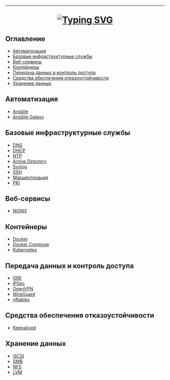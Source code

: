 <h1 align="center">
<hr>
<a href="https://git.io/typing-svg"><img src="https://readme-typing-svg.herokuapp.com?font=Fira+Code&size=28&duration=1000&pause=10000&color=EF476F&center=true&width=435&lines=%D0%9F%D0%BE%D0%BB%D0%B5%D0%B7%D0%BD%D1%8B%D0%B5+%D0%B8%D0%BD%D1%81%D1%82%D1%80%D1%83%D0%BA%D1%86%D0%B8%D0%B8" alt="Typing SVG" /></a>
</h1>

## Оглавление

- [Автоматизация](#автоматизация)
- [Базовые инфраструктурные службы](#базовые-инфраструктурные-службы)
- [Веб-сервисы](#веб-сервисы)
- [Контейнеры](#контейнеры)
- [Передача данных и контроль доступа](#передача-данных-и-контроль-доступа)
- [Средства обеспечения отказоустойчивости](#средства-обеспечения-отказоустойчивости)
- [Хранение данных](#хранение-данных)

## Автоматизация

- [Ansible]()
- [Ansible Galaxy]()

## Базовые инфраструктурные службы

- [DNS]()
- [DHCP](basic_infrastructure/dhcp.md)
- [NTP]()
- [Active Directory]()
- [Syslog]()
- [SSH]()
- [Маршрутизация]()
- [PKI]()

## Веб-сервисы

- [NGINX]()

## Контейнеры

- [Docker]()
- [Docker Compose]()
- [Kubernetes]()

## Передача данных и контроль доступа

- [GRE]()
- [IPSec]()
- [OpenVPN]()
- [WireGuard]()
- [nftables]()

## Средства обеспечения отказоустойчивости

- [Keepalived]()

## Хранение данных

- [iSCSI]()
- [SMB]()
- [NFS]()
- [LVM](storage/lvm.md)
